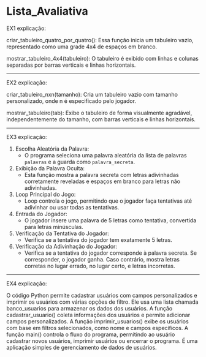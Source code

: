 # Lista_Avaliativa

EX1 explicação:

criar_tabuleiro_quatro_por_quatro(): Essa função inicia um tabuleiro vazio, representado como uma grade 4x4 de espaços em branco.

mostrar_tabuleiro_4x4(tabuleiro): O tabuleiro é exibido com linhas e colunas separadas por barras verticais e linhas horizontais.

---------------
EX2 explicação: 

criar_tabuleiro_nxn(tamanho): Cria um tabuleiro vazio com tamanho personalizado, onde n é especificado pelo jogador.

mostrar_tabuleiro(tab): Exibe o tabuleiro de forma visualmente agradável, independentemente do tamanho, com barras verticais e linhas horizontais.

---------------
EX3 explicação:

1. Escolha Aleatória da Palavra:
   - O programa seleciona uma palavra aleatória da lista de palavras `palavras` e a guarda como `palavra_secreta`.
2. Exibição da Palavra Oculta:
   - Esta função mostra a palavra secreta com letras adivinhadas corretamente reveladas e espaços em branco para letras não adivinhadas.
3. Loop Principal do Jogo:
   - Loop controla o jogo, permitindo que o jogador faça tentativas até adivinhar ou usar todas as tentativas.
4. Entrada do Jogador:
   - O jogador insere uma palavra de 5 letras como tentativa, convertida para letras minúsculas.
5. Verificação da Tentativa do Jogador:
   - Verifica se a tentativa do jogador tem exatamente 5 letras.
6. Verificação da Adivinhação do Jogador:
   - Verifica se a tentativa do jogador corresponde à palavra secreta. Se corresponder, o jogador ganha. Caso contrário, mostra letras corretas no lugar errado, no lugar certo, e letras incorretas.
---------------
EX4 explicação:

O código Python permite cadastrar usuários com campos personalizados e imprimir os usuários com várias opções de filtro. Ele usa uma lista chamada banco_usuarios para armazenar os dados dos usuários. 
A função cadastrar_usuario() coleta informações dos usuários e permite adicionar campos personalizados. 
A função imprimir_usuarios() exibe os usuários com base em filtros selecionados, como nome e campos específicos. 
A função main() controla o fluxo do programa, permitindo ao usuário cadastrar novos usuários, imprimir usuários ou encerrar o programa. É uma aplicação simples de gerenciamento de dados de usuários.





